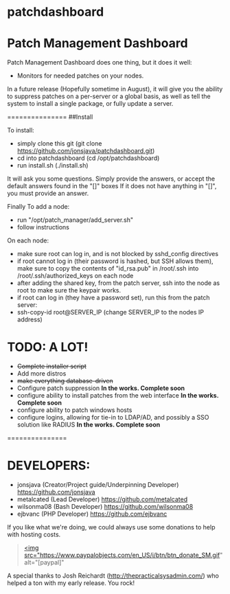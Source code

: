 patchdashboard
==============

Patch Management Dashboard
===============
Patch Management Dashboard does one thing, but it does it well:
* Monitors for needed patches on your nodes.

In a future release (Hopefully sometime in August), it will give you the ability to suppress patches on
a per-server or a global basis, as well as tell the system to install a single package, or fully update a
server.

===============
##Install

To install:

* simply clone this git (git clone https://github.com/jonsjava/patchdashboard.git)
* cd into patchdashboard (cd /opt/patchdashboard)
* run install.sh (./install.sh)

It will ask you some questions. Simply provide the answers, or accept the default answers found in the "[]" boxes
If it does not have anything in "[]", you must provide an answer.

Finally To add a node:
* run "/opt/patch_manager/add_server.sh"
 * follow instructions

On each node:

* make sure root can log in, and is not blocked by sshd_config directives
* if root cannot log in (their password is hashed, but SSH allows them), make sure to copy the contents of "id_rsa.pub" in /root/.ssh into /root/.ssh/authorized_keys on each node
 * after adding the shared key, from the patch server, ssh into the node as root to make sure the keypair works.
* if root can log in (they have a password set), run this from the patch server:
 * ssh-copy-id root@SERVER_IP (change SERVER_IP to the nodes IP address)



TODO: A LOT!
===============

* ~~Complete installer script~~
* Add more distros
* ~~make everything database-driven~~
* Configure patch suppression **In the works. Complete soon**
* configure ability to install patches from the web interface **In the works. Complete soon**
* configure ability to patch windows hosts
* configure logins, allowing for tie-in to LDAP/AD, and possibly a SSO solution like RADIUS **In the works. Complete soon**

===============

DEVELOPERS:
===============
* jonsjava (Creator/Project guide/Underpinning Developer) https://github.com/jonsjava
* metalcated (Lead Developer) https://github.com/metalcated
* wilsonma08 (Bash Developer) https://github.com/wilsonma08
* ejbvanc (PHP Developer) https://github.com/ejbvanc

If you like what we're doing, we could always use some donations to help with hosting costs.

> <a href="https://www.paypal.com/cgi-bin/webscr?cmd=_donations&business=KFELDM6WDEHLA&lc=US&item_name=PatchDashboard&item_number=GitHub%20PMDB&currency_code=USD&bn=PP%2dDonationsBF%3abtn_donate_LG%2egif%3aNonHosted"><img src="https://www.paypalobjects.com/en_US/i/btn/btn_donate_SM.gif" alt="[paypal]"


A special thanks to Josh Reichardt (http://thepracticalsysadmin.com/) who helped a ton with my early release. You rock!
